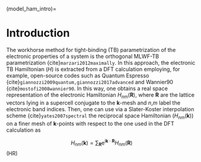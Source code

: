 (model_ham_intro)=
# Introduction 
The workhorse method for tight-binding (TB) parametrization of the electronic properties of a system is the orthogonal MLWF-TB parametrization {cite}`marzari2012maximally`. In this approach, the electronic TB Hamiltonian ($H$) is extracted from a DFT calculation employing, for example, open-source codes such as Quantum Espresso {cite}`giannozzi2009quantum,giannozzi2017advanced` and Wannier90 {cite}`mostofi2008wannier90`.
In this way, one obtains a real space representation of the electronic Hamiltonian $H_{nm}(\mathbf{R})$, where $\mathbf{R}$ are the lattice vectors lying in a supercell conjugate to the $\mathbf{k}$-mesh and $n$,$m$ label the electronic band indices.
Then, one can use via a Slater-Koster interpolation scheme {cite}`yates2007spectral` the reciprocal space Hamiltonian ($H_{nm}(\mathbf{k})$) on a finer mesh of $\mathbf{k}$-points with respect to the one used in the DFT calculation as

$$
H_{n m}\left(\mathbf{k}\right)=\sum_{\mathbf{R}} \mathrm{e}^{\mathrm{i} \mathbf{k} \cdot \mathbf{R}} H_{n m}(\mathbf{R}) 
$$ (HR)
